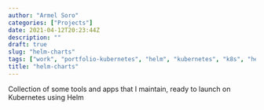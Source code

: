 ```yaml
---
author: "Armel Soro"
categories: ["Projects"]
date: 2021-04-12T20:23:44Z
description: ""
draft: true
slug: "helm-charts"
tags: ["work", "portfolio-kubernetes", "helm", "kubernetes", "k8s", "helm-chart", "helm-repo"]
title: "helm-charts"
---
```



Collection of some tools and apps that I maintain, ready to launch on Kubernetes using Helm

